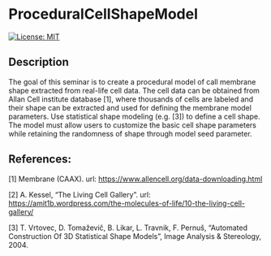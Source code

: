 # ProceduralCellShapeModel

[![License: MIT](https://img.shields.io/badge/License-MIT-yellow.svg)](https://opensource.org/licenses/MIT)

## Description
The goal of this seminar is to create a procedural model of call membrane shape extracted from real-life cell data.
The cell data can be obtained from Allan Cell institute database [1], where thousands of cells are labeled and
their shape can be extracted and used for defining the membrane model parameters. Use statistical shape
modeling (e.g. [3]) to define a cell shape. The model must allow users to customize the basic cell shape
parameters while retaining the randomness of shape through model seed parameter.

## References:
[1] Membrane (CAAX). url: https://www.allencell.org/data-downloading.html

[2] A. Kessel, “The Living Cell Gallery”. url: https://amit1b.wordpress.com/the-molecules-of-life/10-the-living-cell-gallery/

[3] T. Vrtovec, D. Tomaževič, B. Likar, L. Travnik, F. Pernuš, “Automated Construction Of 3D Statistical
Shape Models”, Image Analysis & Stereology, 2004.
